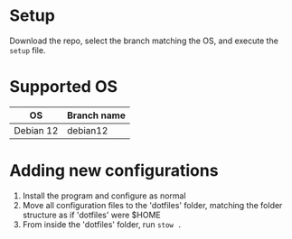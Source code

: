 # Setup
Download the repo, select the branch matching the OS, and execute the `setup` file.

# Supported OS
| OS | Branch name |
| -- | ----------- |
| Debian 12 | debian12 |

# Adding new configurations
1. Install the program and configure as normal
2. Move all configuration files to the 'dotfiles' folder, matching the folder structure as if 'dotfiles' were $HOME
3. From inside the 'dotfiles' folder, run `stow .`
